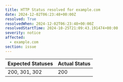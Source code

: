 ```yaml
---
title: HTTP Status resolved for example.com
date: 2024-12-02T06:23:48+00:00Z
resolved: True
resolvedWhen: 2024-12-02T06:23:48+00:00Z
resolvedStartTime: 2024-10-25T21:09:43.191474+00:00
severity: notice
affected:
  - example.com
section: issue
---
```


| Expected Statuses | Actual Status  |
|-------------------|----------------|
| 200, 301, 302 | 200 |
